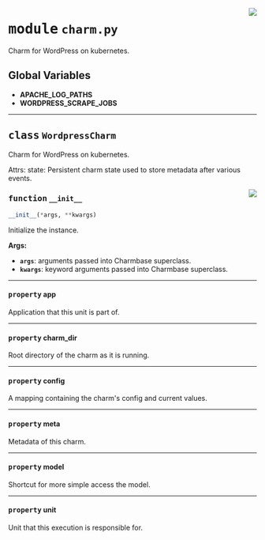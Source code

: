 <!-- markdownlint-disable -->

<a href="../src/charm.py#L0"><img align="right" style="float:right;" src="https://img.shields.io/badge/-source-cccccc?style=flat-square"></a>

# <kbd>module</kbd> `charm.py`
Charm for WordPress on kubernetes. 

**Global Variables**
---------------
- **APACHE_LOG_PATHS**
- **WORDPRESS_SCRAPE_JOBS**


---

## <kbd>class</kbd> `WordpressCharm`
Charm for WordPress on kubernetes. 

Attrs:  state: Persistent charm state used to store metadata after various events. 

<a href="../src/charm.py#L136"><img align="right" style="float:right;" src="https://img.shields.io/badge/-source-cccccc?style=flat-square"></a>

### <kbd>function</kbd> `__init__`

```python
__init__(*args, **kwargs)
```

Initialize the instance. 



**Args:**
 
 - <b>`args`</b>:  arguments passed into Charmbase superclass. 
 - <b>`kwargs`</b>:  keyword arguments passed into Charmbase superclass. 


---

#### <kbd>property</kbd> app

Application that this unit is part of. 

---

#### <kbd>property</kbd> charm_dir

Root directory of the charm as it is running. 

---

#### <kbd>property</kbd> config

A mapping containing the charm's config and current values. 

---

#### <kbd>property</kbd> meta

Metadata of this charm. 

---

#### <kbd>property</kbd> model

Shortcut for more simple access the model. 

---

#### <kbd>property</kbd> unit

Unit that this execution is responsible for. 




